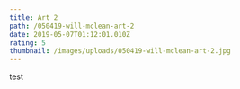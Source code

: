 ```yaml
---
title: Art 2
path: /050419-will-mclean-art-2
date: 2019-05-07T01:12:01.010Z
rating: 5
thumbnail: /images/uploads/050419-will-mclean-art-2.jpg
---
```

test